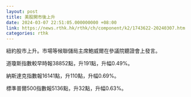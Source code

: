 ```yaml
---
layout: post
title: 美股開市後上升
date: 2024-03-07 22:51:05.000000000 +08:00
link: https://news.rthk.hk/rthk/ch/component/k2/1743622-20240307.htm
categories: rthk
---
```


紐約股市上升。市場等候聯儲局主席鮑威爾在參議院聽證會上發言。

道瓊斯指數較早時報38852點，升191點，升幅0.49%。

納斯達克指數報16141點，升110點，升幅0.69%。

標準普爾500指數報5136點，升32點，升幅0.63%。
